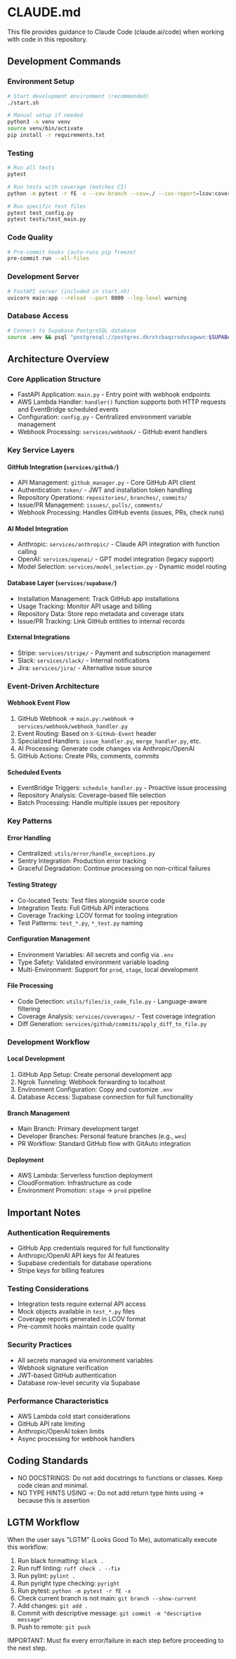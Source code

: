 # CLAUDE.md

This file provides guidance to Claude Code (claude.ai/code) when working with code in this repository.

## Development Commands

### Environment Setup

```bash
# Start development environment (recommended)
./start.sh

# Manual setup if needed
python3 -m venv venv
source venv/bin/activate
pip install -r requirements.txt
```

### Testing

```bash
# Run all tests
pytest

# Run tests with coverage (matches CI)
python -m pytest -r fE -x --cov-branch --cov=./ --cov-report=lcov:coverage/lcov.info

# Run specific test files
pytest test_config.py
pytest tests/test_main.py
```

### Code Quality

```bash
# Pre-commit hooks (auto-runs pip freeze)
pre-commit run --all-files
```

### Development Server

```bash
# FastAPI server (included in start.sh)
uvicorn main:app --reload --port 8000 --log-level warning
```

### Database Access

```bash
# Connect to Supabase PostgreSQL database
source .env && psql "postgresql://postgres.dkrxtcbaqzrodvsagwwn:$SUPABASE_DB_PASSWORD@aws-0-us-west-1.pooler.supabase.com:6543/postgres"
```

## Architecture Overview

### Core Application Structure

- FastAPI Application: `main.py` - Entry point with webhook endpoints
- AWS Lambda Handler: `handler()` function supports both HTTP requests and EventBridge scheduled events
- Configuration: `config.py` - Centralized environment variable management
- Webhook Processing: `services/webhook/` - GitHub event handlers

### Key Service Layers

#### GitHub Integration (`services/github/`)

- API Management: `github_manager.py` - Core GitHub API client
- Authentication: `token/` - JWT and installation token handling
- Repository Operations: `repositories/`, `branches/`, `commits/`
- Issue/PR Management: `issues/`, `pulls/`, `comments/`
- Webhook Processing: Handles GitHub events (issues, PRs, check runs)

#### AI Model Integration

- Anthropic: `services/anthropic/` - Claude API integration with function calling
- OpenAI: `services/openai/` - GPT model integration (legacy support)
- Model Selection: `services/model_selection.py` - Dynamic model routing

#### Database Layer (`services/supabase/`)

- Installation Management: Track GitHub app installations
- Usage Tracking: Monitor API usage and billing
- Repository Data: Store repo metadata and coverage stats
- Issue/PR Tracking: Link GitHub entities to internal records

#### External Integrations

- Stripe: `services/stripe/` - Payment and subscription management
- Slack: `services/slack/` - Internal notifications
- Jira: `services/jira/` - Alternative issue source

### Event-Driven Architecture

#### Webhook Event Flow

1. GitHub Webhook → `main.py:/webhook` → `services/webhook/webhook_handler.py`
2. Event Routing: Based on `X-GitHub-Event` header
3. Specialized Handlers: `issue_handler.py`, `merge_handler.py`, etc.
4. AI Processing: Generate code changes via Anthropic/OpenAI
5. GitHub Actions: Create PRs, comments, commits

#### Scheduled Events

- EventBridge Triggers: `schedule_handler.py` - Proactive issue processing
- Repository Analysis: Coverage-based file selection
- Batch Processing: Handle multiple issues per repository

### Key Patterns

#### Error Handling

- Centralized: `utils/error/handle_exceptions.py`
- Sentry Integration: Production error tracking
- Graceful Degradation: Continue processing on non-critical failures

#### Testing Strategy

- Co-located Tests: Test files alongside source code
- Integration Tests: Full GitHub API interactions
- Coverage Tracking: LCOV format for tooling integration
- Test Patterns: `test_*.py`, `*_test.py` naming

#### Configuration Management

- Environment Variables: All secrets and config via `.env`
- Type Safety: Validated environment variable loading
- Multi-Environment: Support for `prod`, `stage`, local development

#### File Processing

- Code Detection: `utils/files/is_code_file.py` - Language-aware filtering
- Coverage Analysis: `services/coverages/` - Test coverage integration
- Diff Generation: `services/github/commits/apply_diff_to_file.py`

### Development Workflow

#### Local Development

1. GitHub App Setup: Create personal development app
2. Ngrok Tunneling: Webhook forwarding to localhost
3. Environment Configuration: Copy and customize `.env`
4. Database Access: Supabase connection for full functionality

#### Branch Management

- Main Branch: Primary development target
- Developer Branches: Personal feature branches (e.g., `wes`)
- PR Workflow: Standard GitHub flow with GitAuto integration

#### Deployment

- AWS Lambda: Serverless function deployment
- CloudFormation: Infrastructure as code
- Environment Promotion: `stage` → `prod` pipeline

## Important Notes

### Authentication Requirements

- GitHub App credentials required for full functionality
- Anthropic/OpenAI API keys for AI features
- Supabase credentials for database operations
- Stripe keys for billing features

### Testing Considerations

- Integration tests require external API access
- Mock objects available in `test_*.py` files
- Coverage reports generated in LCOV format
- Pre-commit hooks maintain code quality

### Security Practices

- All secrets managed via environment variables
- Webhook signature verification
- JWT-based GitHub authentication
- Database row-level security via Supabase

### Performance Characteristics

- AWS Lambda cold start considerations
- GitHub API rate limiting
- Anthropic/OpenAI token limits
- Async processing for webhook handlers

## Coding Standards

- NO DOCSTRINGS: Do not add docstrings to functions or classes. Keep code clean and minimal.
- NO TYPE HINTS USING ->: Do not add return type hints using -> because this is assertion

## LGTM Workflow

When the user says "LGTM" (Looks Good To Me), automatically execute this workflow:

1. Run black formatting: `black .`
2. Run ruff linting: `ruff check . --fix`
3. Run pylint: `pylint .`
4. Run pyright type checking: `pyright`
5. Run pytest: `python -m pytest -r fE -x`
6. Check current branch is not main: `git branch --show-current`
7. Add changes: `git add .`
8. Commit with descriptive message: `git commit -m "descriptive message"`
9. Push to remote: `git push`

IMPORTANT: Must fix every error/failure in each step before proceeding to the next step.
